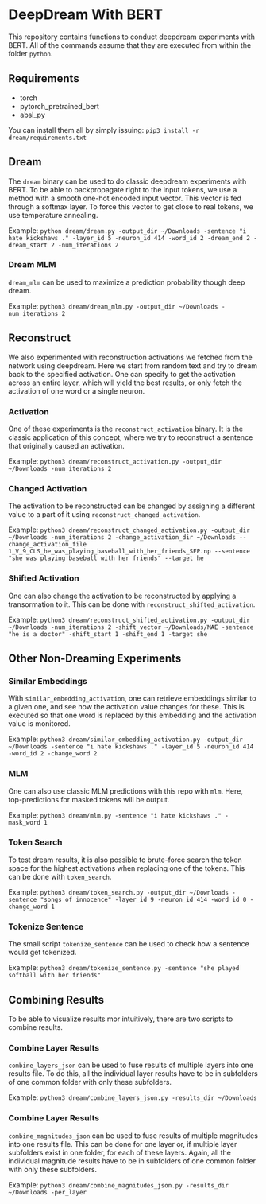 # DeepDream With BERT

This repository contains functions to conduct deepdream experiments with BERT.
All of the commands assume that they are executed from within the folder
`python`.

## Requirements

- torch
- pytorch_pretrained_bert
- absl_py

You can install them all by simply issuing: `pip3 install -r
dream/requirements.txt`


## Dream

The `dream` binary can be used to do classic deepdream experiments with BERT.
To be able to backpropagate right to the input tokens, we use a method with a
smooth one-hot encoded input vector.
This vector is fed through a softmax layer.
To force this vector to get close to real tokens, we use temperature annealing.

Example: `python dream/dream.py -output_dir ~/Downloads
-sentence "i hate kickshaws ." -layer_id 5 -neuron_id 414 -word_id 2
-dream_end 2 -dream_start 2 -num_iterations 2`

### Dream MLM

`dream_mlm` can be used to maximize a prediction probability though deep dream.

Example: `python3 dream/dream_mlm.py -output_dir ~/Downloads -num_iterations 2`

## Reconstruct

We also experimented with reconstruction activations we fetched from the network
using deepdream. Here we start from random text and try to dream back to the
specified activation. One can specify to get the activation across an entire
layer, which will yield the best results, or only fetch the activation of one
word or a single neuron.

### Activation

One of these experiments is the `reconstruct_activation` binary. It is the
classic application of this concept, where we try to reconstruct a sentence that
originally caused an activation.

Example: `python3 dream/reconstruct_activation.py -output_dir ~/Downloads
-num_iterations 2`

### Changed Activation

The activation to be reconstructed can be changed by assigning a different value
to a part of it using `reconstruct_changed_activation`.

Example: `python3 dream/reconstruct_changed_activation.py
-output_dir ~/Downloads -num_iterations 2
-change_activation_dir ~/Downloads
--change_activation_file
1_V_9_CLS_he_was_playing_baseball_with_her_friends_SEP.np
--sentence "she was playing baseball with her friends" --target he`

### Shifted Activation

One can also change the activation to be reconstructed by applying a
transormation to it. This can be done with `reconstruct_shifted_activation`.

Example: `python3 dream/reconstruct_shifted_activation.py
-output_dir ~/Downloads -num_iterations 2 -shift_vector ~/Downloads/MAE
-sentence "he is a doctor" -shift_start 1 -shift_end 1 -target she`


## Other Non-Dreaming Experiments

### Similar Embeddings

With `similar_embedding_activation`, one can retrieve embeddings similar to a
given one, and see how the activation value changes for these.
This is executed so that one word is replaced by this embedding and the
activation value is monitored.

Example: `python3 dream/similar_embedding_activation.py -output_dir ~/Downloads
-sentence "i hate kickshaws ." -layer_id 5 -neuron_id 414 -word_id 2
-change_word 2`

### MLM

One can also use classic MLM predictions with this repo with `mlm`.
Here, top-predictions for masked tokens will be output.

Example: `python3 dream/mlm.py -sentence "i hate kickshaws ." -mask_word 1`

### Token Search

To test dream results, it is also possible to brute-force search the token space
for the highest activations when replacing one of the tokens. This can be done
with `token_search`.

Example: `python3 dream/token_search.py -output_dir ~/Downloads
-sentence "songs of innocence" -layer_id 9 -neuron_id 414 -word_id 0
-change_word 1`

### Tokenize Sentence

The small script `tokenize_sentence` can be used to check how a sentence would
get tokenized.

Example: `python3 dream/tokenize_sentence.py
-sentence "she played softball with her friends"`


## Combining Results

To be able to visualize results mor intuitively, there are two scripts to
combine results.

### Combine Layer Results

`combine_layers_json` can be used to fuse results of multiple layers into one
results file. To do this, all the individual layer results have to be in
subfolders of one common folder with only these subfolders.

Example: `python3 dream/combine_layers_json.py -results_dir ~/Downloads`

### Combine Layer Results

`combine_magnitudes_json` can be used to fuse results of multiple magnitudes
into one results file. This can be done for one layer or, if multiple layer
subfolders exist in one folder, for each of these layers. Again, all the
individual magnitude results have to be in subfolders of one common folder
with only these subfolders.

Example: `python3 dream/combine_magnitudes_json.py -results_dir ~/Downloads
-per_layer`
